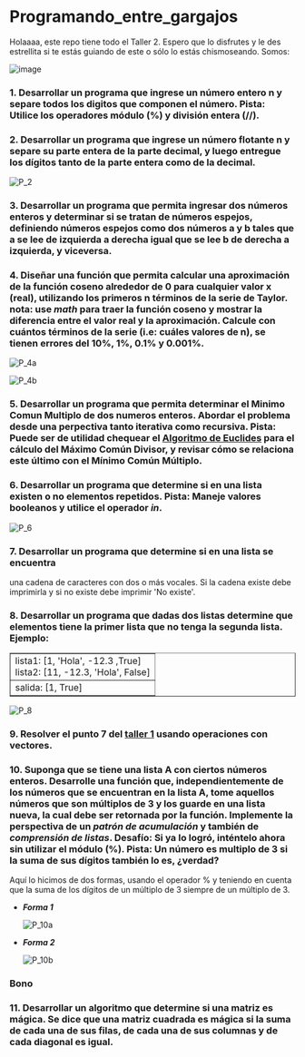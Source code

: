 # Programando_entre_gargajos
Holaaaa, este repo tiene todo el Taller 2. Espero que lo disfrutes y le des estrellita si te estás guiando de este o sólo lo estás chismoseando.
Somos:

![image](https://github.com/Cate1911/Programando_entre_gargajos/assets/141857246/730c8d04-14e6-450e-8fa7-2a461c323002)

### 1. Desarrollar un programa que ingrese un número entero n y separe todos los digitos que componen el número. **Pista:** Utilice los operadores módulo (%) y división entera (//).
### 2. Desarrollar un programa que ingrese un número flotante n y separe su parte entera de la parte decimal, y luego entregue los dígitos tanto de la parte entera como de la decimal.
  
![P_2](https://github.com/Cate1911/Programando_entre_gargajos/assets/141857246/b76e8b0d-2d7c-4c5b-b24b-7fffd6a17e5f)

### 3. Desarrollar un programa que permita ingresar dos números enteros y determinar si se tratan de números espejos, definiendo números espejos como dos números a y b tales que a se lee de izquierda a derecha igual que se lee b de derecha a izquierda, y viceversa.
### 4. Diseñar una función que permita calcular una aproximación de la función coseno alrededor de 0 para cualquier valor x (real), utilizando los primeros n términos de la serie de Taylor. **nota:** use *math* para traer la función coseno y mostrar la diferencia entre el valor real y la aproximación. Calcule con cuántos términos de la serie (i.e: cuáles valores de n), se tienen errores del 10%, 1%, 0.1% y 0.001%.

![P_4a](https://github.com/Cate1911/Programando_entre_gargajos/assets/141857246/66a9c189-3cfe-4eb9-b84f-f0c93d8f174a)

![P_4b](https://github.com/Cate1911/Programando_entre_gargajos/assets/141857246/ac04244b-950c-4686-aa30-1dd4ad1acc15)

### 5. Desarrollar un programa que permita determinar el Minimo Comun Multiplo de dos numeros enteros. Abordar el problema desde una perpectiva tanto iterativa como recursiva. **Pista:** Puede ser de utilidad chequear el [Algoritmo de Euclides](https://es.wikipedia.org/wiki/Algoritmo_de_Euclides) para el cálculo del Máximo Común Divisor, y revisar cómo se relaciona este último con el Mínimo Común Múltiplo.
### 6. Desarrollar un programa que determine si en una lista existen o no elementos repetidos. **Pista:** Maneje valores booleanos y utilice el operador *in*.

![P_6](https://github.com/Cate1911/Programando_entre_gargajos/assets/141857246/990a74a7-5ce6-452e-b215-227043c797b0)

### 7. Desarrollar un programa que determine si en una lista se encuentra
una cadena de caracteres con dos o más vocales. Si la cadena existe debe imprimirla y si no existe debe imprimir 'No existe'.
### 8. Desarrollar un programa que dadas dos listas determine que elementos tiene la primer lista que no tenga la segunda lista. **Ejemplo:**
<center>
<table border="1">
<tr>
<td>
lista1: [1, 'Hola', -12.3 ,True]<br>
lista2: [11, -12.3, 'Hola', False]
</td>
</tr>
<tr>
<td>
salida: [1, True]
</td>
</tr>
</table>
</center>

![P_8](https://github.com/Cate1911/Programando_entre_gargajos/assets/141857246/0da633a5-49c9-41cc-a6ef-859692ac13d6)

### 9. Resolver el punto 7 del [taller 1](https://github.com/fegonzalez7/pdc_unal_clase8) usando operaciones con vectores.

### 10. Suponga que se tiene una lista A con ciertos números enteros. Desarrolle una función que, independientemente de los números que se encuentran en la lista A, tome aquellos números que son múltiplos de 3 y los guarde en una lista nueva, la cual debe ser **retornada** por la función. Implemente la perspectiva de un *patrón de acumulación* y también de *comprensión de listas*. **Desafío:** Si ya lo logró, inténtelo ahora sin utilizar el módulo (%). **Pista:** Un número es multiplo de 3 si la suma de sus dígitos también lo es, ¿verdad?
Aquí lo hicimos de dos formas, usando el operador % y teniendo en cuenta que la suma de los dígitos de un múltiplo de 3 siempre de un múltiplo de 3.
+ **_Forma 1_**

  ![P_10a](https://github.com/Cate1911/Programando_entre_gargajos/assets/141857246/c066dd7c-9809-43cc-a7be-54df8c9a2c1f)

+ **_Forma 2_**

  ![P_10b](https://github.com/Cate1911/Programando_entre_gargajos/assets/141857246/b6900450-9fdb-4d29-b5d6-748f1133fede)

### Bono
### 11. Desarrollar un algoritmo que determine si una matriz es mágica. Se dice que una matriz cuadrada es mágica si la suma de cada una de sus filas, de cada una de sus columnas y de cada diagonal es igual.
